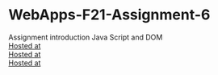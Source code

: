 # WebApps-F21-Assignment-6
Assignment introduction Java Script and DOM
<br>
[Hosted at](https://44-563-webapps-f21.github.io/webapps-f21-assignment-6-srikanth0655/pass.html)
<br>
[Hosted at](https://44-563-webapps-f21.github.io/webapps-f21-assignment-6-srikanth0655/arithmetic.html)
<br>
[Hosted at](https://44-563-webapps-f21.github.io/webapps-f21-assignment-6-srikanth0655/car.html)